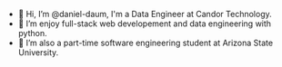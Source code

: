 - 👋 Hi, I’m @daniel-daum, I'm a Data Engineer at Candor Technology.
- 👀 I’m enjoy full-stack web developement and data engineering with python. 
- 💞️ I’m  also a part-time software engineering student at Arizona State University.
<!-- - 📫 Reach me at daniel_daum@outlook.com -->

<!---
daniel-daum/daniel-daum is a ✨ special ✨ repository because its `README.md` (this file) appears on your GitHub profile.
You can click the Preview link to take a look at your changes.
--->
